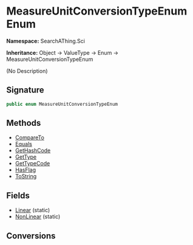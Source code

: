 # MeasureUnitConversionTypeEnum Enum
**Namespace:** SearchAThing.Sci

**Inheritance:** Object → ValueType → Enum → MeasureUnitConversionTypeEnum

(No Description)

## Signature
```csharp
public enum MeasureUnitConversionTypeEnum
```
## Methods
- [CompareTo](MeasureUnitConversionTypeEnum/CompareTo.md)
- [Equals](MeasureUnitConversionTypeEnum/Equals.md)
- [GetHashCode](MeasureUnitConversionTypeEnum/GetHashCode.md)
- [GetType](MeasureUnitConversionTypeEnum/GetType.md)
- [GetTypeCode](MeasureUnitConversionTypeEnum/GetTypeCode.md)
- [HasFlag](MeasureUnitConversionTypeEnum/HasFlag.md)
- [ToString](MeasureUnitConversionTypeEnum/ToString.md)
## Fields
- [Linear](MeasureUnitConversionTypeEnum/Linear.md) (static)
- [NonLinear](MeasureUnitConversionTypeEnum/NonLinear.md) (static)
## Conversions
